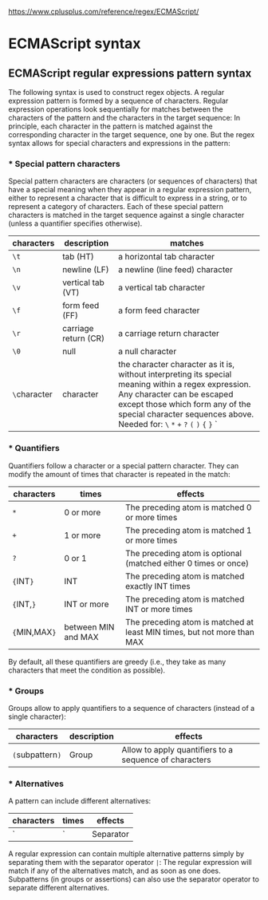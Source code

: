 https://www.cplusplus.com/reference/regex/ECMAScript/

# ECMAScript syntax

## ECMAScript regular expressions pattern syntax
The following syntax is used to construct regex objects.
A regular expression pattern is formed by a sequence of characters.
Regular expression operations look sequentially for matches between the characters of the pattern and the characters in the target sequence: In principle, each character in the pattern is matched against the corresponding character in the target sequence, one by one. But the regex syntax allows for special characters and expressions in the pattern:

### * Special pattern characters
Special pattern characters are characters (or sequences of characters) that have a special meaning when they appear in a regular expression pattern, either to represent a character that is difficult to express in a string, or to represent a category of characters. Each of these special pattern characters is matched in the target sequence against a single character (unless a quantifier specifies otherwise).

| characters    | description             | matches |
| ------------- | ----------------------- | ------- |
| `\t`          | tab (HT)                | a horizontal tab character |
| `\n`          | newline (LF)            | a newline (line feed) character |
| `\v`          | vertical tab (VT)       | a vertical tab character |
| `\f`          | form feed (FF)          | a form feed character |
| `\r`          | carriage return (CR)    | a carriage return character |
| `\0`          | null                    | a null character |
| `\`character  | character               | the character character as it is, without interpreting its special meaning within a regex expression. Any character can be escaped except those which form any of the special character sequences above. Needed for: `\` `*` `+` `?` `(` `)` `{` `}` `|` |

### * Quantifiers
Quantifiers follow a character or a special pattern character. They can modify the amount of times that character is repeated in the match:

| characters    | times               | effects |
| ------------- | ------------------- | ------- |
| `*`           | 0 or more           | The preceding atom is matched 0 or more times |
| `+`           | 1 or more           | The preceding atom is matched 1 or more times |
| `?`           | 0 or 1              | The preceding atom is optional (matched either 0 times or once) |
| `{`INT`}`     | INT                 | The preceding atom is matched exactly INT times |
| `{`INT,`}`    | INT or more         | The preceding atom is matched INT or more times |
| `{`MIN,MAX`}` | between MIN and MAX | The preceding atom is matched at least MIN times, but not more than MAX |

By default, all these quantifiers are greedy (i.e., they take as many characters that meet the condition as possible).

### * Groups
Groups allow to apply quantifiers to a sequence of characters (instead of a single character):

| characters        | description   | effects |
| ----------------- | ------------- | ------- |
| `(`subpattern`)`  | Group         | Allow to apply quantifiers to a sequence of characters |


### * Alternatives
A pattern can include different alternatives:

| characters    | times         | effects |
| ------------- | ------------- | ------- |
| `|`           | Separator     | Separates two alternative patterns or subpatterns |

A regular expression can contain multiple alternative patterns simply by separating them with the separator operator `|`: The regular expression will match if any of the alternatives match, and as soon as one does.
Subpatterns (in groups or assertions) can also use the separator operator to separate different alternatives.
